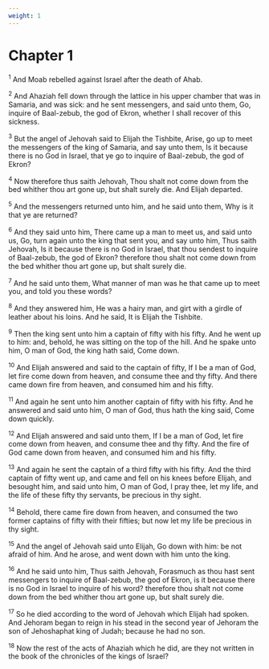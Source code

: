 ```yaml
---
weight: 1
---
```


# Chapter 1

<sup>1</sup> And Moab rebelled against Israel after the death of Ahab. 

<sup>2</sup> And Ahaziah fell down through the lattice in his upper chamber that was in Samaria, and was sick: and he sent messengers, and said unto them, Go, inquire of Baal-zebub, the god of Ekron, whether I shall recover of this sickness. 

<sup>3</sup> But the angel of Jehovah said to Elijah the Tishbite, Arise, go up to meet the messengers of the king of Samaria, and say unto them, Is it because there is no God in Israel, that ye go to inquire of Baal-zebub, the god of Ekron? 

<sup>4</sup> Now therefore thus saith Jehovah, Thou shalt not come down from the bed whither thou art gone up, but shalt surely die. And Elijah departed. 

<sup>5</sup> And the messengers returned unto him, and he said unto them, Why is it that ye are returned? 

<sup>6</sup> And they said unto him, There came up a man to meet us, and said unto us, Go, turn again unto the king that sent you, and say unto him, Thus saith Jehovah, Is it because there is no God in Israel, that thou sendest to inquire of Baal-zebub, the god of Ekron? therefore thou shalt not come down from the bed whither thou art gone up, but shalt surely die. 

<sup>7</sup> And he said unto them, What manner of man was he that came up to meet you, and told you these words? 

<sup>8</sup> And they answered him, He was a hairy man, and girt with a girdle of leather about his loins. And he said, It is Elijah the Tishbite. 

<sup>9</sup> Then the king sent unto him a captain of fifty with his fifty. And he went up to him: and, behold, he was sitting on the top of the hill. And he spake unto him, O man of God, the king hath said, Come down. 

<sup>10</sup> And Elijah answered and said to the captain of fifty, If I be a man of God, let fire come down from heaven, and consume thee and thy fifty. And there came down fire from heaven, and consumed him and his fifty. 

<sup>11</sup> And again he sent unto him another captain of fifty with his fifty. And he answered and said unto him, O man of God, thus hath the king said, Come down quickly. 

<sup>12</sup> And Elijah answered and said unto them, If I be a man of God, let fire come down from heaven, and consume thee and thy fifty. And the fire of God came down from heaven, and consumed him and his fifty. 

<sup>13</sup> And again he sent the captain of a third fifty with his fifty. And the third captain of fifty went up, and came and fell on his knees before Elijah, and besought him, and said unto him, O man of God, I pray thee, let my life, and the life of these fifty thy servants, be precious in thy sight. 

<sup>14</sup> Behold, there came fire down from heaven, and consumed the two former captains of fifty with their fifties; but now let my life be precious in thy sight. 

<sup>15</sup> And the angel of Jehovah said unto Elijah, Go down with him: be not afraid of him. And he arose, and went down with him unto the king. 

<sup>16</sup> And he said unto him, Thus saith Jehovah, Forasmuch as thou hast sent messengers to inquire of Baal-zebub, the god of Ekron, is it because there is no God in Israel to inquire of his word? therefore thou shalt not come down from the bed whither thou art gone up, but shalt surely die. 

<sup>17</sup> So he died according to the word of Jehovah which Elijah had spoken. And Jehoram began to reign in his stead in the second year of Jehoram the son of Jehoshaphat king of Judah; because he had no son. 

<sup>18</sup> Now the rest of the acts of Ahaziah which he did, are they not written in the book of the chronicles of the kings of Israel? 


